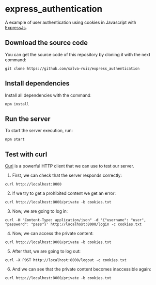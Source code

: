 # express_authentication

A example of user authentication using cookies in Javascript with
[ExpressJs](https://github.com/expressjs/express).

## Download the source code

You can get the source code of this repository by cloning it with the next
command:

`git clone https://github.com/salva-ruiz/express_authentication`

## Install dependencies

Install all dependencies with the command:

`npm install`

## Run the server

To start the server execution, run:

`npm start`

## Test with curl

[Curl](https://github.com/curl/curl) is a powerful HTTP client that we can use
to test our server.

1. First, we can check that the server responds correctly:
```
curl http://localhost:8000
```

2. If we try to get a prohibited content we get an error:
```
curl http://localhost:8000/private -b cookies.txt
```

3. Now, we are going to log in:
```
curl -H "Content-Type: application/json" -d '{"username": "user", "password": "pass"}' http://localhost:8000/login -c cookies.txt
```

4. Now, we can access the private content:
```
curl http://localhost:8000/private -b cookies.txt
```

5. After that, we are going to log out:
```
curl -X POST http://localhost:8000/logout -c cookies.txt
```

6. And we can see that the private content becomes inaccessible again:
```
curl http://localhost:8000/private -b cookies.txt
```
